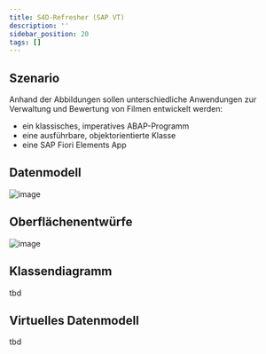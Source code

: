 ```yaml
---
title: S4D-Refresher (SAP VT)
description: ''
sidebar_position: 20
tags: []
---
```


## Szenario
Anhand der Abbildungen sollen unterschiedliche Anwendungen zur Verwaltung und Bewertung von Filmen entwickelt werden:
- ein klassisches, imperatives ABAP-Programm 
- eine ausführbare, objektorientierte Klasse
- eine SAP Fiori Elements App

## Datenmodell
![image](https://user-images.githubusercontent.com/47243617/229692018-c550cf85-88b7-4006-b522-ccbe9cc4261f.png)

## Oberflächenentwürfe
![image](https://user-images.githubusercontent.com/47243617/229705816-a9679542-b6db-4a5e-849f-4dceb444d59a.png)

## Klassendiagramm
tbd

## Virtuelles Datenmodell
tbd

